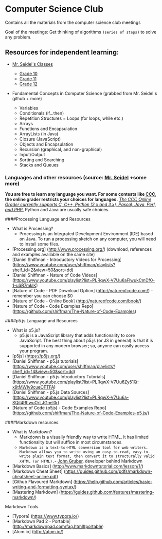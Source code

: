 # Computer Science Club

Contains all the materials from the computer science club meetings

Goal of the meetings: Get thinking of algorithms `(series of steps)` to solve any problem. 

## Resources for independent learning:
* [Mr. Seidel's Classes](https://github.com/mrseidel-classes)
  * [Grade 10](https://github.com/mrseidel-classes/ICS2O)
  * [Grade 11](https://github.com/mrseidel-classes/ICS3U)
  * [Grade 12](https://github.com/mrseidel-classes/ICS4U)
  
* Fundamental Concepts in Computer Science (grabbed from Mr. Seidel's github + more)
  * Variables
  * Conditionals (if...then)
  * Repetition Structures = Loops (for loops, while etc.)
  * Arrays
  * Functions and Encapsulation
  * ArrayLists (in Java)
  * Closure (JavaScript)
  * Objects and Encapsulation
  * Recursion (graphical, and non-graphical)
  * Input/Output
  * Sorting and Searching
  * Stacks and Queues

### Languages and other resources (source: [Mr. Seidel](https://github.com/mrseidel-classes/ICS4U/blob/master/README.md) +some more)

**You are free to learn any language you want. For some contests like [CCC](http://cemc.uwaterloo.ca/contests/computing.html), the online grader restricts your choices for languages.** [*The CCC Online Grader currently supports C, C++, Python (2.x and 3.x), Pascal, Java, Perl, and PHP.*](http://cemc.uwaterloo.ca/contests/computing/computing-grader.html) Python and Java are usually safe choices.  

####Processing Language and Resources 
* What is Processing?
  * Processing is an Integrated Development Environment (IDE) based on Java. To run a processing sketch on any computer, you will need to install some files. 
* [Processing.org] (http://www.processing.org/) (download, references and examples available on the same site)
* [Daniel Shiffman - Introductory Videos for Processing] (https://www.youtube.com/user/shiffman/playlists?shelf_id=2&view=50&sort=dd)
* [Daniel Shiffman - Nature of Code Videos] (https://www.youtube.com/playlist?list=PLRqwX-V7Uu6aFlwukCmDf0-1-uSR7mklK)
* [Nature of Code - PDF Download Option] (http://natureofcode.com/) - remember you can choose $0
* [Nature of Code - Online Book] (http://natureofcode.com/book/)
* [Nature of Code - Code Examples Repo] (https://github.com/shiffman/The-Nature-of-Code-Examples)

####p5.js Language and Resources
* What is p5.js?
  * p5.js is a JavaScript library that adds functionality to core JavaScript. The best thing about p5.js (or JS in general) is that it is supported in any modern browser; so, anyone can easily access your program. 
* [p5js] (https://p5js.org/)
* [Daniel Shiffman - p5.js tutorials] (https://www.youtube.com/user/shiffman/playlists?shelf_id=14&view=50&sort=dd)
* [Daniel Shiffman - p5.js Introductory Tutorials] (https://www.youtube.com/playlist?list=PLRqwX-V7Uu6Zy51Q-x9tMWIv9cueOFTFA)
* [Daniel Shiffman - p5.js Data Sources] (https://www.youtube.com/playlist?list=PLRqwX-V7Uu6a-SQiI4RtIwuOrLJGnel0r)
* [Nature of Code (p5js) - Code Examples Repo] (https://github.com/shiffman/The-Nature-of-Code-Examples-p5.js/)

####Markdown resources
* What is Markdown?
  * Markdown is a visually friendly way to write HTML. It has limited functionality but will suffice in most circumstances.
  * `Markdown is a text-to-HTML conversion tool for web writers. Markdown allows you to write using an easy-to-read, easy-to-write plain text format, then convert it to structurally valid XHTML (or HTML).`- [John Gruber](http://daringfireball.net/), developer behind Markdown
* [Markdown Basics] (http://www.markdowntutorial.com/lesson/1/)
* [Markdown Cheat Sheet] (https://guides.github.com/pdfs/markdown-cheatsheet-online.pdf)
* [Github Flavoured Markdown] (https://help.github.com/articles/basic-writing-and-formatting-syntax/)
* [Mastering Markdown] (https://guides.github.com/features/mastering-markdown/)

Markdown Tools
* [Typora] (https://www.typora.io/)
* [Markdown Pad 2 - Portable] (http://markdownpad.com/faq.html#portable)
* [Atom.io] (http://atom.io/)
